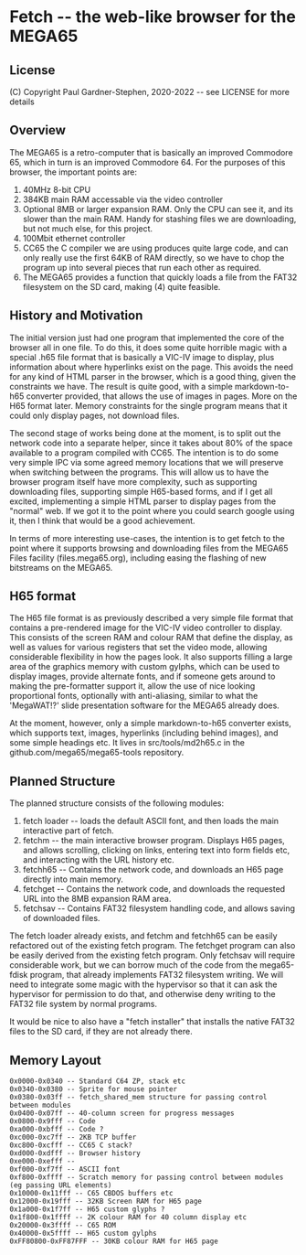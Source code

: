 # Fetch -- the web-like browser for the MEGA65

## License

(C) Copyright Paul Gardner-Stephen, 2020-2022 -- see LICENSE for more details

## Overview

The MEGA65 is a retro-computer that is basically an improved Commodore 65, which
in turn is an improved Commodore 64.  For the purposes of this browser, the
important points are:

1.  40MHz 8-bit CPU
2.  384KB main RAM accessable via the video controller
3.  Optional 8MB or larger expansion RAM.  Only the CPU can see it, and its slower than the main RAM.  Handy for stashing files we are downloading, but not much else, for this project.
4.  100Mbit ethernet controller
5.  CC65 the C compiler we are using produces quite large code, and can only really use the first 64KB of RAM directly, so we have to chop the program up into several pieces that run each other as required.
6.  The MEGA65 provides a function that quickly loads a file from the FAT32 filesystem on the SD card, making (4) quite feasible.

## History and Motivation

The initial version just had one program that implemented the core of the browser all in one file.  To do this, it does some quite
horrible magic with a special .h65 file format that is basically a VIC-IV image to display, plus information about where hyperlinks
exist on the page.  This avoids the need for any kind of HTML parser in the browser, which is a good thing, given the constraints we have.  The result is quite good, with a simple markdown-to-h65 converter provided, that allows the use of images in pages.  More on the H65 format later.  Memory constraints for the single program means that it could only display pages, not download files.

The second stage of works being done at the moment, is to split out the network code into a separate helper, since it takes about 80% of the space available to a program compiled with CC65.  The intention is to do some very simple IPC via some agreed memory locations that we will preserve when switching between the programs.  This will allow us to have the browser program itself have more complexity, such as supporting downloading files, supporting simple H65-based forms, and if I get all excited, implementing a simple HTML parser to display pages from the "normal" web.  If we got it to the point where you could search google using it, then I think that would be a good achievement.

In terms of more interesting use-cases, the intention is to get fetch to the point where it supports browsing and downloading files from the MEGA65 Files facility (files.mega65.org), including easing the flashing of new bitstreams on the MEGA65.

## H65 format

The H65 file format is as previously described a very simple file format that contains a pre-rendered image for the VIC-IV video controller to display.  This consists of the screen RAM and colour RAM that define the display, as well as values for various registers that set the video mode, allowing considerable flexibility in how the pages look.  It also supports filling a large area of the graphics memory with custom gylphs, which can be used to display images, provide alternate fonts, and if someone gets around to making the pre-formatter support it, allow the use of nice looking proportional fonts, optionally with anti-aliasing, similar to what the 'MegaWAT!?' slide presentation software for the MEGA65 already does.

At the moment, however, only a simple markdown-to-h65 converter exists, which supports text, images, hyperlinks (including behind images), and some simple headings etc.  It lives in src/tools/md2h65.c in the github.com/mega65/mega65-tools repository.

## Planned Structure

The planned structure consists of the following modules:

1. fetch loader -- loads the default ASCII font, and then loads the main interactive part of fetch.
2. fetchm -- the main interactive browser program. Displays H65 pages, and allows scrolling, clicking on links, entering text into form fields etc, and interacting with the URL history etc.
3. fetchh65 -- Contains the network code, and downloads an H65 page directly into main memory.
4. fetchget -- Contains the network code, and downloads the requested URL into the 8MB expansion RAM area.
5. fetchsav -- Contains FAT32 filesystem handling code, and allows saving of downloaded files.

The fetch loader already exists, and fetchm and fetchh65 can be easily refactored out of the existing fetch program.
The fetchget program can also be easily derived from the existing fetch program.  Only fetchsav will require considerable work, but we can borrow much of the code from the mega65-fdisk program, that already implements FAT32 filesystem writing.  We will need to integrate some magic with the hypervisor so that it can ask the hypervisor for permission to do that, and otherwise deny writing to the FAT32 file system by normal programs.

It would be nice to also have a "fetch installer" that installs the native FAT32 files to the SD card, if they are not already there.

## Memory Layout

```
0x0000-0x0340 -- Standard C64 ZP, stack etc
0x0340-0x0380 -- Sprite for mouse pointer
0x0380-0x03ff -- fetch_shared_mem structure for passing control between modules
0x0400-0x07ff -- 40-column screen for progress messages
0x0800-0x9fff -- Code
0xa000-0xbfff -- Code ?
0xc000-0xc7ff -- 2KB TCP buffer
0xc800-0xcfff -- CC65 C stack?
0xd000-0xdfff -- Browser history
0xe000-0xefff --
0xf000-0xf7ff -- ASCII font
0xf800-0xffff -- Scratch memory for passing control between modules (eg passing URL elements)
0x10000-0x11fff -- C65 CBDOS buffers etc
0x12000-0x19fff -- 32KB Screen RAM for H65 page
0x1a000-0x1f7ff -- H65 custom glyphs ?
0x1f800-0x1ffff -- 2K colour RAM for 40 column display etc
0x20000-0x3ffff -- C65 ROM
0x40000-0x5ffff -- H65 custom gylphs
0xFF80800-0xFF87FFF -- 30KB colour RAM for H65 page
```
